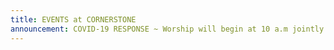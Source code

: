 ```yaml
---
title: EVENTS at CORNERSTONE
announcement: COVID-19 RESPONSE ~ Worship will begin at 10 a.m jointly on Youtube and ZOOM.
---
```

